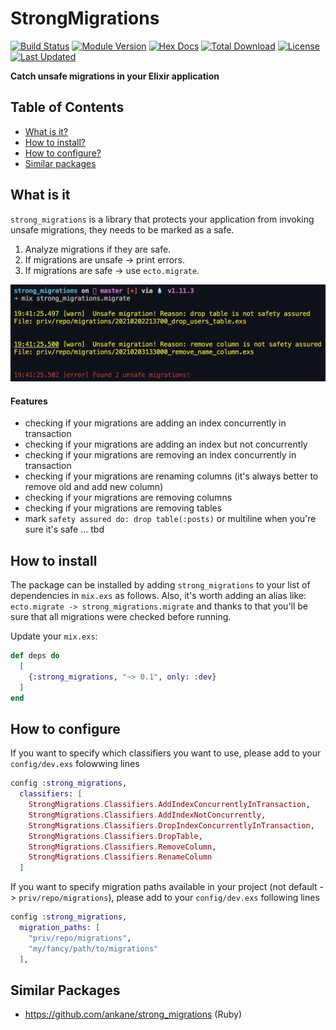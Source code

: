 # StrongMigrations

[![Build Status](https://github.com/patrykwozinski/strong_migrations/workflows/CI/badge.svg)](https://github.com/patrykwozinski/strong_migrations/actions)
[![Module Version](https://img.shields.io/hexpm/v/strong_migrations.svg)](https://hex.pm/packages/strong_migrations)
[![Hex Docs](https://img.shields.io/badge/hex-docs-lightgreen.svg)](https://hexdocs.pm/strong_migrations/)
[![Total Download](https://img.shields.io/hexpm/dt/strong_migrations.svg)](https://hex.pm/packages/strong_migrations)
[![License](https://img.shields.io/hexpm/l/strong_migrations.svg)](https://github.com/patrykwozinski/strong_migrations/blob/master/LICENSE.md)
[![Last Updated](https://img.shields.io/github/last-commit/patrykwozinski/strong_migrations.svg)](https://github.com/patrykwozinski/strong_migrations/commits/master)

**Catch unsafe migrations in your Elixir application**

## Table of Contents
* [What is it?](#what-is-it)
* [How to install?](#how-to-install)
* [How to configure?](#how-to-configure)
* [Similar packages](#similar-packages)

## What is it
`strong_migrations` is a library that protects your application from invoking unsafe migrations, they needs to be marked as a safe.
1. Analyze migrations if they are safe.
2. If migrations are unsafe -> print errors.
3. If migrations are safe -> use `ecto.migrate`.

![](asset/img/example.png)

#### Features
- checking if your migrations are adding an index concurrently in transaction
- checking if your migrations are adding an index but not concurrently
- checking if your migrations are removing an index concurrently in transaction
- checking if your migrations are renaming columns (it's always better to remove old and add new column)
- checking if your migrations are removing columns
- checking if your migrations are removing tables
- mark `safety assured do: drop table(:posts)` or multiline when you're sure it's safe
... tbd

## How to install
The package can be installed by adding `strong_migrations` to your list of dependencies in `mix.exs` as follows. Also, it's worth adding an alias like: `ecto.migrate -> strong_migrations.migrate` and thanks to that you'll be sure that all migrations were checked before running.

Update your `mix.exs`:
```elixir
def deps do
  [
    {:strong_migrations, "~> 0.1", only: :dev}
  ]
end
```

## How to configure
If you want to specify which classifiers you want to use, please add to your `config/dev.exs` folowwing lines
```elixir
config :strong_migrations,
  classifiers: [
    StrongMigrations.Classifiers.AddIndexConcurrentlyInTransaction,
    StrongMigrations.Classifiers.AddIndexNotConcurrently,
    StrongMigrations.Classifiers.DropIndexConcurrentlyInTransaction,
    StrongMigrations.Classifiers.DropTable,
    StrongMigrations.Classifiers.RemoveColumn,
    StrongMigrations.Classifiers.RenameColumn
  ]
```

If you want to specify migration paths available in your project (not default -> `priv/repo/migrations`), please add to your `config/dev.exs` following lines
```elixir
config :strong_migrations,
  migration_paths: [
    "priv/repo/migrations",
    "my/fancy/path/to/migrations"
  ],
```

## Similar Packages
* https://github.com/ankane/strong_migrations (Ruby)
